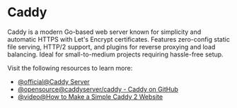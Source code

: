 # Caddy

Caddy is a modern Go-based web server known for simplicity and automatic HTTPS with Let's Encrypt certificates. Features zero-config static file serving, HTTP/2 support, and plugins for reverse proxying and load balancing. Ideal for small-to-medium projects requiring hassle-free setup.

Visit the following resources to learn more:

- [@official@Caddy Server](https://caddyserver.com/)
- [@opensource@caddyserver/caddy - Caddy on GitHub](https://github.com/caddyserver/caddy)
- [@video@How to Make a Simple Caddy 2 Website](https://www.youtube.com/watch?v=WgUV_BlHvj0)